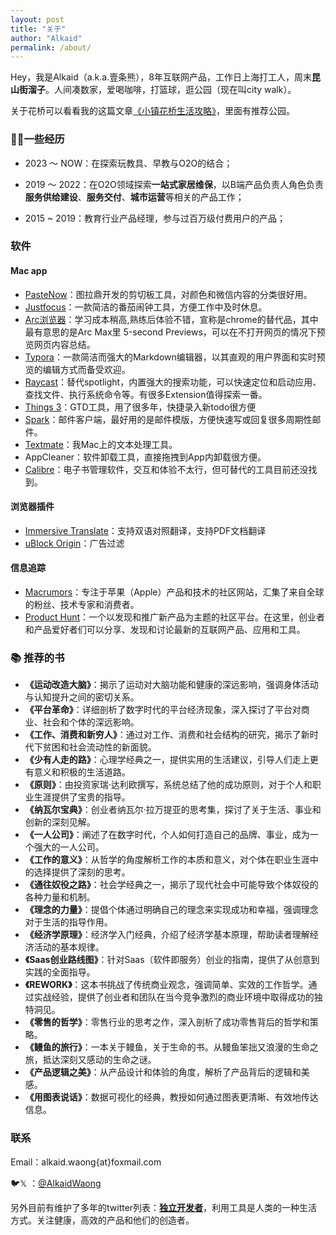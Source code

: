 ```yaml
---
layout: post
title: "关于"
author: "Alkaid"
permalink: /about/
---
```



Hey，我是Alkaid（a.k.a.壹条熊），8年互联网产品，工作日上海打工人，周末**昆山街溜子**。人间凑数家，爱喝咖啡，打篮球，逛公园（现在叫city walk）。

关于花桥可以看看我的这篇文章[《小镇花桥生活攻略》](https://www.ifoz.net/2022-12-04/All-things-i-know-about-huaqiao)，里面有推荐公园。



### 🤸🏻一些经历

- 2023 ～ NOW：在探索玩教具、早教与O2O的结合；

- 2019 ～ 2022：在O2O领域探索**一站式家居维保**，以B端产品负责人角色负责**服务供给建设**、**服务交付**、**城市运营**等相关的产品工作；

- 2015 ~ 2019：教育行业产品经理，参与过百万级付费用户的产品；



### 软件

#### Mac app

- [PasteNow](https://apps.apple.com/us/app/pastenow-%E5%89%AA%E8%B4%B4%E6%9D%BF%E5%B7%A5%E5%85%B7/id1552536109?l=zh-Hans-CN)：图拉鼎开发的剪切板工具，对颜色和微信内容的分类很好用。
- [Justfocus](https://getjustfocus.com/?ref=just-focus-mac)：一款简洁的番茄闹钟工具，方便工作中及时休息。
- [Arc浏览器](https://arc.net/)：学习成本稍高,熟练后体验不错，宣称是chrome的替代品，其中最有意思的是Arc Max里 5-second Previews，可以在不打开网页的情况下预览网页内容总结。
- [Typora](https://typora.io/)：一款简洁而强大的Markdown编辑器，以其直观的用户界面和实时预览的编辑方式而备受欢迎。
- [Raycast](https://www.raycast.com/)：替代spotlight，内置强大的搜索功能，可以快速定位和启动应用、查找文件、执行系统命令等。有很多Extension值得探索一番。
- [Things 3](https://apps.apple.com/us/app/things-3/id904280696?l=zh-Hans-CN&mt=12)：GTD工具，用了很多年，快捷录入新todo很方便
- [Spark](https://apps.apple.com/us/app/spark-mail-ai-%E9%A9%B1%E5%8A%A8%E7%9A%84%E6%99%BA%E8%83%BD%E9%82%AE%E7%AE%B1%E5%92%8C%E6%97%A5%E5%8E%86/id6445813049?l=zh-Hans-CN&mt=12)：邮件客户端，最好用的是邮件模版，方便快速写或回复很多周期性邮件。
- [Textmate](https://macromates.com/)：我Mac上的文本处理工具。
- AppCleaner：软件卸载工具，直接拖拽到App内卸载很方便。
- [Calibre](https://calibre-ebook.com/)：电子书管理软件，交互和体验不太行，但可替代的工具目前还没找到。



#### 浏览器插件

- [Immersive Translate](https://chromewebstore.google.com/detail/%E6%B2%89%E6%B5%B8%E5%BC%8F%E7%BF%BB%E8%AF%91-%E5%8F%8C%E8%AF%AD%E5%AF%B9%E7%85%A7%E7%BD%91%E9%A1%B5%E7%BF%BB%E8%AF%91-pdf%E6%96%87%E6%A1%A3%E7%BF%BB%E8%AF%91/bpoadfkcbjbfhfodiogcnhhhpibjhbnh?pli=1)：支持双语对照翻译，支持PDF文档翻译
- [uBlock Origin](https://chromewebstore.google.com/detail/ublock-origin/cjpalhdlnbpafiamejdnhcphjbkeiagm)：广告过滤



#### 信息追踪

- [Macrumors](https://www.macrumors.com/)：专注于苹果（Apple）产品和技术的社区网站，汇集了来自全球的粉丝、技术专家和消费者。
- [Product Hunt](https://www.producthunt.com/)：一个以发现和推广新产品为主题的社区平台。在这里，创业者和产品爱好者们可以分享、发现和讨论最新的互联网产品、应用和工具。



### 📚 推荐的书

- **《运动改造大脑》**：揭示了运动对大脑功能和健康的深远影响，强调身体活动与认知提升之间的密切关系。
- **《平台革命》**：详细剖析了数字时代的平台经济现象，深入探讨了平台对商业、社会和个体的深远影响。
- **《工作、消费和新穷人》**：通过对工作、消费和社会结构的研究，揭示了新时代下贫困和社会流动性的新面貌。
- **《少有人走的路》**：心理学经典之一，提供实用的生活建议，引导人们走上更有意义和积极的生活道路。
- **《原则》**：由投资家瑞·达利欧撰写，系统总结了他的成功原则，对于个人和职业生涯提供了宝贵的指导。
- **《纳瓦尔宝典》**：创业者纳瓦尔·拉万提亚的思考集，探讨了关于生活、事业和创新的深刻见解。
- **《一人公司》**：阐述了在数字时代，个人如何打造自己的品牌、事业，成为一个强大的一人公司。
- **《工作的意义》**：从哲学的角度解析工作的本质和意义，对个体在职业生涯中的选择提供了深刻的思考。
- **《通往奴役之路》**：社会学经典之一，揭示了现代社会中可能导致个体奴役的各种力量和机制。
- **《理念的力量》**：提倡个体通过明确自己的理念来实现成功和幸福，强调理念对于生活的指导作用。
- **《经济学原理》**：经济学入门经典，介绍了经济学基本原理，帮助读者理解经济活动的基本规律。
- **《Saas创业路线图》**：针对Saas（软件即服务）创业的指南，提供了从创意到实践的全面指导。
- **《REWORK》**：这本书挑战了传统商业观念，强调简单、实效的工作哲学。通过实战经验，提供了创业者和团队在当今竞争激烈的商业环境中取得成功的独特洞见。
- **《零售的哲学》**：零售行业的思考之作，深入剖析了成功零售背后的哲学和策略。
- **《鳗鱼的旅行》**：一本关于鳗鱼，关于生命的书。从鳗鱼笨拙又浪漫的生命之旅，抵达深刻又感动的生命之谜。
- **《产品逻辑之美》**：从产品设计和体验的角度，解析了产品背后的逻辑和美感。
- **《用图表说话》**：数据可视化的经典，教授如何通过图表更清晰、有效地传达信息。

### 联系

Email：alkaid.waong{at}foxmail.com

🐦𝕏 ：[@AlkaidWaong](https://twitter.com/AlkaidWaong)




另外目前有维护了多年的twitter列表：**[独立开发者](https://twitter.com/i/lists/1216990835155169280)**，利用工具是人类的一种生活方式。关注健康，高效的产品和他们的创造者。





